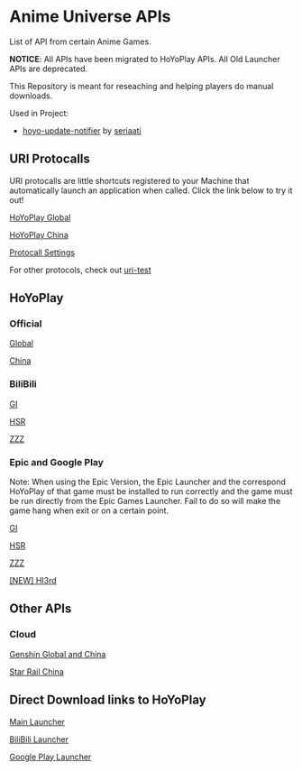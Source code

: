 # Anime Universe APIs #

List of API from certain Anime Games.

**NOTICE**: All APIs have been migrated to HoYoPlay APIs. All Old Launcher APIs are deprecated.

This Repository is meant for reseaching and helping players do manual downloads.

Used in Project: 

- [hoyo-update-notifier](https://hoyo-update-notifier.seria.moe/) by [seriaati](https://github.com/seriaati)

## URI Protocalls ##

URI protocalls are little shortcuts registered to your Machine that automatically launch an application when called. Click the link below to try it out!

[HoYoPlay Global](hyp-global://)

[HoYoPlay China](hyp-cn://)

[Protocall Settings](./HoYoPlay/URI.md)

For other protocols, check out [uri-test](https://studiobutter.github.io/uri-test)

## HoYoPlay ##

### Official ###

[Global](./HoYoPlay/Official/Global.md)

[China](./HoYoPlay/Official/China.md)

### BiliBili ###

[GI](./HoYoPlay/BiliBili/GI.md)

[HSR](./HoYoPlay/BiliBili/SR.md)

[ZZZ](./HoYoPlay/BiliBili/ZZZ.md)

### Epic and Google Play ###

Note: When using the Epic Version, the Epic Launcher and the correspond HoYoPlay of that game must be installed to run correctly and the game must be run directly from the Epic Games Launcher. Fail to do so will make the game hang when exit or on a certain point.

[GI](./HoYoPlay/Epic-Google/Epic-Google_GI.md)

[HSR](./HoYoPlay/Epic-Google/Epic_SR.md)

[ZZZ](./HoYoPlay/Epic-Google/Epic_ZZZ.md)

[[NEW] HI3rd](./HoYoPlay/Epic-Google/HI3/Root.md)

## Other APIs ##

### Cloud ###

[Genshin Global and China](./Cloud/ys_APIs.md)

[Star Rail China](./Cloud/sr_APIs.md)

## Direct Download links to HoYoPlay ##

[Main Launcher](./Installer/HoYoPlay.md)

[BiliBili Launcher](./Installer/HYP-BiliBili.md)

[Google Play Launcher](./Installer/HYP-GPlay.md)
